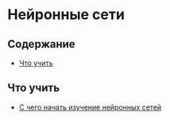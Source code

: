 # Нейронные сети

## Содержание

* [Что учить](#Что-учить)

## Что учить

* [С чего начать изучение нейронных сетей](https://toster.ru/q/337020)

